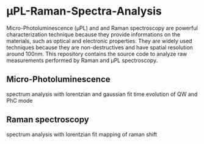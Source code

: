 # μPL-Raman-Spectra-Analysis

Micro-Photoluminescence (μPL) and and Raman spectroscopy are powerful characterization technique because they
provide informations on the materials, such as optical and electronic properties. They are widely used techniques because they are non-destructives and have spatial resolution 
around 100nm. This repository contains the source code to analyze raw measurements performed by Raman and μPL spectroscopy.

## Micro-Photoluminescence
spectrum analysis with lorentzian and gaussian fit
time evolution of QW and PhC mode




## Raman spectroscopy
spectrum analysis with lorentzian fit
mapping of raman shift

